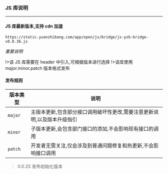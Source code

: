 ### JS 库说明

---

#### JS 库最新版本,支持 cdn 加速

`https://static.yuanzhibang.com/app/open/js/bridge/js-yzb-bridge-v0.0.36.js`

_重要说明_

!>该 JS 库需要在 header 中引入,可根据版本进行选择
!>该库使用 major.minor.patch 版本格式发布

#### 发布规则

| 版本类型 | 说明                                                                    |
| -------- | ----------------------------------------------------------------------- |
| `major`  | 主版本更新,包含部分接口调用破坏性更改,需要注意更新说明,以及版本升级指引 |
| `minor`  | 子版本更新,会包含部门接口的添加,不会影响现有接口的调用                  |
| `patch`  | 开发者无需关注,仅会涉及到普通问题修复和热更新,不会影响接口调用          |

> 0.0.25
> 发布初始化版本
